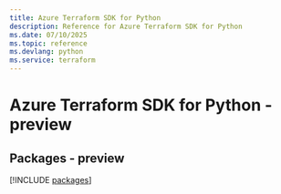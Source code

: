```yaml
---
title: Azure Terraform SDK for Python
description: Reference for Azure Terraform SDK for Python
ms.date: 07/10/2025
ms.topic: reference
ms.devlang: python
ms.service: terraform
---
```

# Azure Terraform SDK for Python - preview
## Packages - preview
[!INCLUDE [packages](terraform-index.md)]